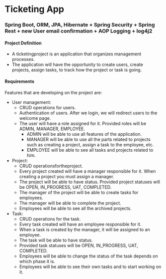 # Ticketing App

### Spring Boot, ORM, JPA, Hibernate + Spring Security + Spring Rest + new User email confirmation + AOP Logging + log4j2

#### Project Definition
- A ticketingproject is an application that organizes management processes.
- The application will have the opportunity to create users, create projects, assign tasks, to track how the project or task is going.


#### Requirements
Features that are developing on the project are:
- User management:
    - CRUD operations for users.
    - Authentication of users. After we login, we will redirect users to the welcome page. 
    - The user will have a role assigned for it. Provided roles will be ADMIN, MANAGER, EMPLOYEE.
        - ADMIN will be able to use all features of the application.
        - MANAGER will be able to use all the parts related to projects such as creating a project, assign a task to the employee, etc.
        - EMPLOYEE will be able to see all tasks and projects related to him.
- Project:
    - CRUD operationsfortheproject.
    - Every project created will have a manager responsible for it. When creating a project you must assign a manager.
    - The project will be able to have status. Provided project statuses will be OPEN, IN_PROGRESS, UAT, COMPLETED.
    - The manager of the project will be able to create tasks for employees.
    - The manager will be able to complete the project.
    - Employees will be able to see all the archived projects.
- Task:
    - CRUD operations for the task.
    - Every task created will have an employee responsible for it.
    - When a task is created by the manager, it will be assigned to an employee.
    - The task will be able to have status. 
    - Provided task statuses will be OPEN, IN_PROGRESS, UAT, COMPLETED.
    - Employees will be able to change the status of the task depends on which phase it is.
    - Employees will be able to see their own tasks and to start working on it.
   

